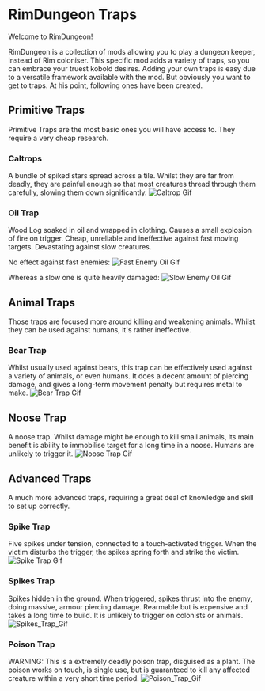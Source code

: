# RimDungeon Traps
Welcome to RimDungeon! 

RimDungeon is a collection of mods allowing you to play a dungeon keeper, instead of Rim coloniser.
This specific mod adds a variety of traps, so you can embrace your truest kobold desires. Adding your own traps is easy due to a versatile framework available with the mod.
But obviously you want to get to traps. At his point, following ones have been created.
## Primitive Traps
Primitive Traps are the most basic ones you will have access to. They require a very cheap research.
### Caltrops
A bundle of spiked stars spread across a tile. Whilst they are far from deadly, they are painful enough so that most creatures thread through them carefully, slowing them down significantly.
![Caltrop Gif](https://github.com/miki4920/RimDungeon_Traps/blob/main/Wiki/Caltrops_Trap.gif)

### Oil Trap
Wood Log soaked in oil and wrapped in clothing. Causes a small explosion of fire on trigger. Cheap, unreliable and ineffective against fast moving targets. Devastating against slow creatures.

No effect against fast enemies:
![Fast Enemy Oil Gif](https://github.com/miki4920/RimDungeon_Traps/blob/main/Wiki/Oil_Fast_Trap.gif)

Whereas a slow one is quite heavily damaged:
![Slow Enemy Oil Gif](https://github.com/miki4920/RimDungeon_Traps/blob/main/Wiki/Oil_Slow_Trap.gif)

## Animal Traps
Those traps are focused more around killing and weakening animals. Whilst they can be used against humans, it's rather ineffective.
### Bear Trap
Whilst usually used against bears, this trap can be effectively used against a variety of animals, or even humans. It does a decent amount of piercing damage, and gives a long-term movement penalty but requires metal to make.
![Bear Trap Gif](https://github.com/miki4920/RimDungeon_Traps/blob/main/Wiki/Bear_Trap.gif)


## Noose Trap
A noose trap. Whilst damage might be enough to kill small animals, its main benefit is ability to immobilise target for a long time in a noose. Humans are unlikely to trigger it.
![Noose Trap Gif](https://github.com/miki4920/RimDungeon_Traps/blob/main/Wiki/Noose_Trap.gif)

## Advanced Traps
A much more advanced traps, requiring a great deal of knowledge and skill to set up correctly.
### Spike Trap
Five spikes under tension, connected to a touch-activated trigger. When the victim disturbs the trigger, the spikes spring forth and strike the victim.
![Spike Trap Gif](https://github.com/miki4920/RimDungeon_Traps/blob/main/Wiki/Spike_Trap.gif)

### Spikes Trap
Spikes hidden in the ground. When triggered, spikes thrust into the enemy, doing massive, armour piercing damage. Rearmable but is expensive and takes a long time to build. It is unlikely to trigger on colonists or animals.
![Spikes_Trap_Gif](https://github.com/miki4920/RimDungeon_Traps/blob/main/Wiki/Spikes_Trap.gif)

### Poison Trap
WARNING: This is a extremely deadly poison trap, disguised as a plant. The poison works on touch, is single use, but is guaranteed to kill any affected creature within a very short time period.
![Poison_Trap_Gif](https://github.com/miki4920/RimDungeon_Traps/blob/main/Wiki/Poison_Trap.gif)

